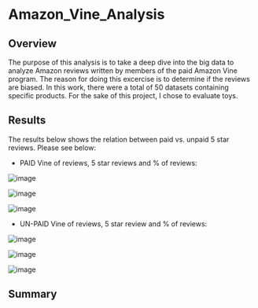 # Amazon_Vine_Analysis

## Overview

The purpose of this analysis is to take a deep dive into the big data to analyze Amazon reviews written by members of the paid Amazon Vine program. The reason for doing this excercise is to determine if the reviews are biased.  In this work, there were a total of 50 datasets containing specific products.  For the sake of this project, I chose to evaluate toys.

## Results

The results below shows the relation between paid vs. unpaid 5 star reviews.   Please see below:

- PAID Vine of reviews, 5 star reviews and % of reviews:

![image](https://user-images.githubusercontent.com/85530690/135768247-a243e3c1-ba03-4f3d-8570-d7e81b5a3f3d.png)


![image](https://user-images.githubusercontent.com/85530690/135768260-9028afaf-a8dd-401e-affe-3d60163e7019.png)


![image](https://user-images.githubusercontent.com/85530690/135768279-ece62655-aaef-46ea-a691-a8b41ccdb1c6.png)


- UN-PAID Vine of reviews, 5 star review and % of reviews:

![image](https://user-images.githubusercontent.com/85530690/135768285-55e7fbcb-fbb1-43e1-af20-be0634a8b229.png)


![image](https://user-images.githubusercontent.com/85530690/135768295-60287966-d0d9-4ed6-9172-6974609e2451.png)


![image](https://user-images.githubusercontent.com/85530690/135768317-95bd67d9-5d8f-40c7-91ec-ac0d060fe849.png)


## Summary

